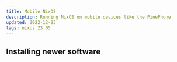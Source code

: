```yaml
---
title: Mobile NixOS
description: Running NixOS on mobile devices like the PinePhone
updated: 2022-12-23
tags: nixos 23.05
---
```


## Installing newer software
